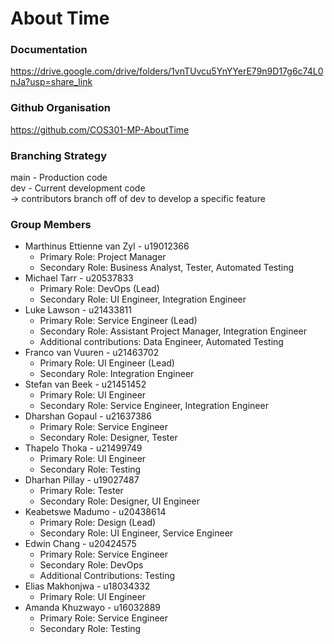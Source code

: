 
# About Time

### Documentation
https://drive.google.com/drive/folders/1vnTUvcu5YnYYerE79n9D17g6c74L0nJa?usp=share_link

### Github Organisation
https://github.com/COS301-MP-AboutTime

### Branching Strategy
main - Production code\
dev - Current development code\
-> contributors branch off of dev to develop a specific feature

### Group Members
* Marthinus Ettienne van Zyl - u19012366
    * Primary Role: Project Manager
    * Secondary Role: Business Analyst, Tester, Automated Testing
* Michael Tarr - u20537833
    * Primary Role: DevOps (Lead)
    * Secondary Role: UI Engineer, Integration Engineer
* Luke Lawson - u21433811
    * Primary Role: Service Engineer (Lead)
    * Secondary Role: Assistant Project Manager, Integration Engineer
    * Additional contributions: Data Engineer, Automated Testing
* Franco van Vuuren - u21463702
    * Primary Role: UI Engineer (Lead)
    * Secondary Role: Integration Engineer
* Stefan van Beek - u21451452
    * Primary Role: UI Engineer
    * Secondary Role: Service Engineer, Integration Engineer
* Dharshan Gopaul - u21637386
    * Primary Role: Service Engineer
    * Secondary Role: Designer, Tester
* Thapelo Thoka - u21499749
    * Primary Role: UI Engineer
    * Secondary Role: Testing
* Dharhan Pillay - u19027487
    * Primary Role: Tester
    * Secondary Role: Designer, UI Engineer
* Keabetswe Madumo - u20438614
    * Primary Role: Design (Lead)
    * Secondary Role: UI Engineer, Service Engineer
* Edwin Chang - u20424575
    * Primary Role: Service Engineer
    * Secondary Role: DevOps
    * Additional Contributions: Testing
* Elias Makhonjwa - u18034332
    * Primary Role: UI Engineer
* Amanda Khuzwayo - u16032889
    * Primary Role: Service Engineer
    * Secondary Role: Testing
